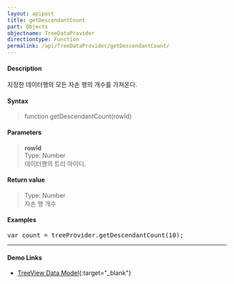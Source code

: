 ```yaml
---
layout: apipost
title: getDescendantCount
part: Objects
objectname: TreeDataProvider
directiontype: Function
permalink: /api/TreeDataProvider/getDescendantCount/
---
```



#### Description

 지정한 데이터행의 모든 자손 행의 개수를 가져온다.  

#### Syntax

> function getDescendantCount(rowId)  

#### Parameters

> **rowId**  
> Type: Number  
> 데이터행의 트리 아이디.  

#### Return value

> Type: Number  
> 자손 행 개수  

#### Examples 

<pre class="prettyprint">
var count = treeProvider.getDescendantCount(10);
</pre>

---

#### Demo Links

* [TreeView Data Model](http://demo.realgrid.net/Demo/TreeDataModel){:target="_blank"}  